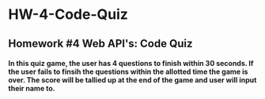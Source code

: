 # HW-4-Code-Quiz
## Homework #4 Web API's: Code Quiz

#### In this quiz game, the user has 4 questions to finish within 30 seconds.  If the user fails to finsih the questions within the allotted time the game is over.  The score will be tallied up at the end of the game and user will input their name to.

